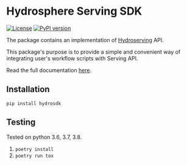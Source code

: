 # Hydrosphere Serving SDK


[![License](https://img.shields.io/badge/License-Apache%202.0-green.svg)](https://opensource.org/licenses/Apache-2.0)
[![PyPI version](https://badge.fury.io/py/hydrosdk.svg)](https://badge.fury.io/py/hydrosdk)

The package contains an implementation of [Hydroserving](https://github.com/Hydrospheredata/hydro-serving) API.

This package's purpose is to provide a simple and convenient way
of integrating user's workflow scripts with Serving API.

Read the full documentation [here](https://hydrospheredata.github.io/hydro-serving-sdk/).

## Installation
```
pip install hydrosdk
```

## Testing
Tested on python 3.6, 3.7, 3.8.

1. `poetry install`
2. `poetry run tox`
